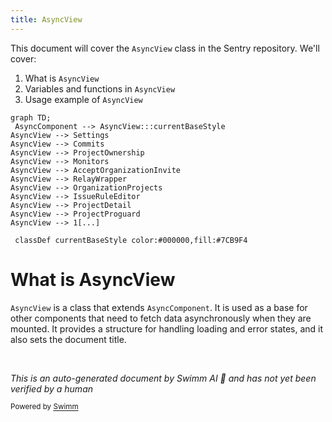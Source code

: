 ```yaml
---
title: AsyncView
---
```

This document will cover the `AsyncView` class in the Sentry repository. We'll cover:

1. What is `AsyncView`
2. Variables and functions in `AsyncView`
3. Usage example of `AsyncView`

```mermaid
graph TD;
 AsyncComponent --> AsyncView:::currentBaseStyle
AsyncView --> Settings
AsyncView --> Commits
AsyncView --> ProjectOwnership
AsyncView --> Monitors
AsyncView --> AcceptOrganizationInvite
AsyncView --> RelayWrapper
AsyncView --> OrganizationProjects
AsyncView --> IssueRuleEditor
AsyncView --> ProjectDetail
AsyncView --> ProjectProguard
AsyncView --> 1[...]

 classDef currentBaseStyle color:#000000,fill:#7CB9F4
```

# What is AsyncView

`AsyncView` is a class that extends `AsyncComponent`. It is used as a base for other components that need to fetch data asynchronously when they are mounted. It provides a structure for handling loading and error states, and it also sets the document title.

&nbsp;

*This is an auto-generated document by Swimm AI 🌊 and has not yet been verified by a human*

<SwmMeta version="3.0.0" repo-id="Z2l0aHViJTNBJTNBZGVtby1zZW50cnklM0ElM0Fzd2ltbWlv" repo-name="demo-sentry"><sup>Powered by [Swimm](/)</sup></SwmMeta>
